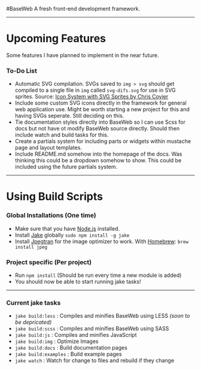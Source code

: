 #BaseWeb
A fresh front-end development framework.

---

# Upcoming Features
Some features I have planned to implement in the near future.

### To-Do List

* Automatic SVG compilation. SVGs saved to `img > svg` should get compiled to a single file in `img` called `svg-difs.svg` for use in SVG sprites. Source: [Icon System with SVG Sprites by Chris Coyier](http://css-tricks.com/svg-sprites-use-better-icon-fonts/)
* Include some custom SVG icons directly in the framework for general web application use. Might be worth starting a new project for this and having SVGs seperate. Still deciding on this.
* Tie documentation styles directly into BaseWeb so I can use Scss for docs but not have ot modify BaseWeb source directly. Should then include watch and build tasks for this.
* Create a partials system for including parts or widgets within mustache page and layout templates.
* Include README.md somehow into the homepage of the docs. Was thinking this could be a dropdown somehow to show. This could be included using the future partials system.

---

# Using Build Scripts

### Global Installations (One time)

* Make sure that you have [Node.js](http://nodejs.org/) installed.
* Install [Jake](https://github.com/mde/jake) globally `sudo npm install -g jake`
* Install [Jpegtran](http://jpegclub.org/jpegtran/) for the image optimizer to work. With [Homebrew](http://brew.sh/): `brew install jpeg`

### Project specific (Per project)

* Run `npm install` (Should be run every time a new module is added)
* You should now be able to start running jake tasks!

---

### Current jake tasks

* `jake build:less` : Compiles and minifies BaseWeb using LESS *(soon to be depricated)*
* `jake build:scss` : Compiles and minifies BaseWeb using SASS
* `jake build:js` : Compiles and minifies JavaScript
* `jake build:img` : Optimize Images
* `jake build:docs` : Build documentation pages
* `jake build:examples` : Build example pages
* `jake watch` : Watch for change to files and rebuild if they change
